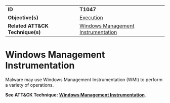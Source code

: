 |||
|---------|------------------------|
|**ID**|**T1047**|
|**Objective(s)**|[Execution](https://github.com/MBCProject/mbc-markdown/tree/master/execution)|
|**Related ATT&CK Technique(s)**|[Windows Management Instrumentation](https://attack.mitre.org/techniques/T1047)|

Windows Management Instrumentation
==================================
Malware may use Windows Management Instrumentation (WMI) to perform a variety of operations.

**See ATT&CK Technique:** [**Windows Management Instrumentation**](https://attack.mitre.org/techniques/T1047).